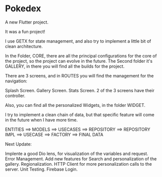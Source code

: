 # Pokedex
 
A new Flutter project.

It was a fun project!

I use GETX for state management, and also try to implement a little bit of clean architecture.

In the Folder, CORE, there are all the principal configurations for the core of the project, so the project can evolve in the future. The Second folder it's GALLERY, in there you will find all the builds for the project.

There are 3 screens, and in ROUTES you will find the management for the navigation:

Splash Screen.
Gallery Screen.
Stats Screen.
2 of the 3 screens have their controller.

Also, you can find all the personalized Widgets, in the folder WIDGET.

I try to implement a clean chain of data, but that specific feature will come in the future when I have more time.

ENTITIES ==> MODELS ==> USECASES ==> REPOSITORY ==> REPOSITORY IMPL ==> USECASE ==> FACTORY ==> FINAL DATA

Next Update:

Implente a good Dio lens, for visualization of the variables and request.
Error Management.
Add new features for Search and personalization of the gallery.
Regionalization.
HTTP Client for more personalization calls to the server.
Unit Testing.
Firebase Login.
